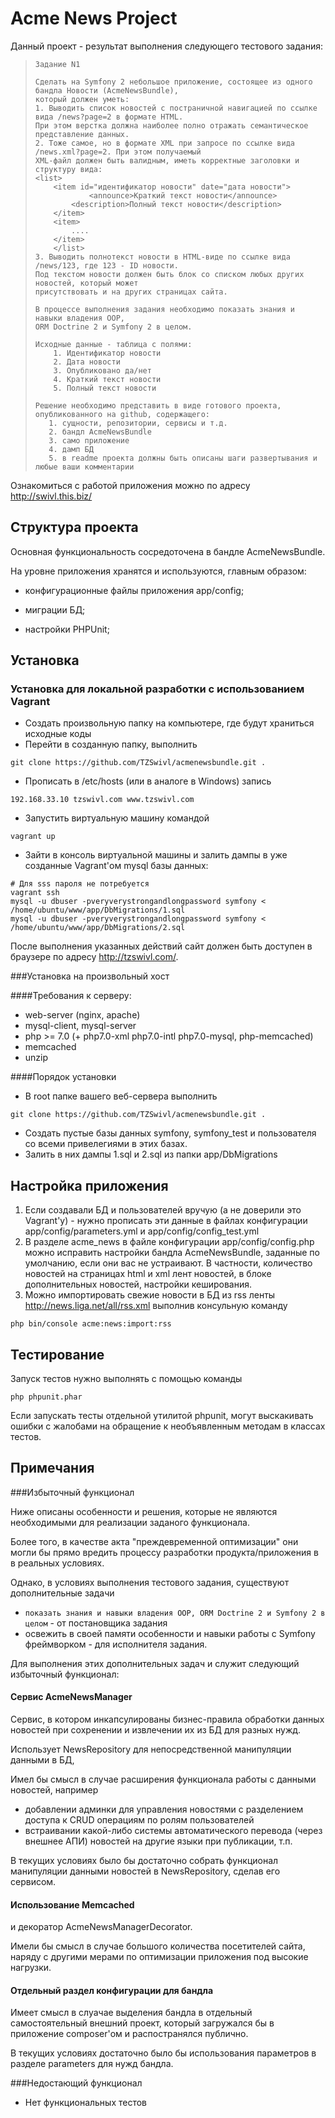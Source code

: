 Acme News Project
========================

Данный проект - результат выполнения следующего тестового задания:

>     Задание N1
> 
>     Сделать на Symfony 2 небольшое приложение, состоящее из одного бандла Новости (AcmeNewsBundle),
>     который должен уметь:
>     1. Выводить список новостей с постраничной навигацией по ссылке вида /news?page=2 в формате HTML.
>     При этом верстка должна наиболее полно отражать семантическое представление данных.
>     2. Тоже самое, но в формате XML при запросе по ссылке вида /news.xml?page=2. При этом получаемый
>     XML-файл должен быть валидным, иметь корректные заголовки и структуру вида:
>     <list>
>         <item id="идентификатор новости" date="дата новости">
>                 <announce>Краткий текст новости</announce>
>             <description>Полный текст новости</description>
>         </item>
>         <item>
>             ....
>         </item>
>         </list>
>     3. Выводить полнотекст новости в HTML-виде по ссылке вида /news/123, где 123 - ID новости.
>     Под текстом новости должен быть блок со списком любых других новостей, который может
>     присутствовать и на других страницах сайта.
> 
>     В процессе выполнения задания необходимо показать знания и навыки владения OOP,
>     ORM Doctrine 2 и Symfony 2 в целом.
> 
>     Исходные данные - таблица с полями:
>         1. Идентификатор новости
>         2. Дата новости
>         3. Опубликовано да/нет
>         4. Краткий текст новости
>         5. Полный текст новости
>      
>     Решение необходимо представить в виде готового проекта, опубликованного на github, содержащего:
>        1. сущности, репозитории, сервисы и т.д.
>        2. бандл AcmeNewsBundle
>        3. само приложение
>        4. дамп БД
>        5. в readme проекта должны быть описаны шаги развертывания и любые ваши комментарии

Ознакомиться с работой приложения можно по адресу http://swivl.this.biz/

Структура проекта
--------------

Основная функциональность сосредоточена в бандле AcmeNewsBundle.

На уровне приложения хранятся и используются, главным образом:

  * конфигурационные файлы приложения app/config;

  * миграции БД;

  * настройки PHPUnit;

Установка
--------------

### Установка для локальной  разработки с использованием Vagrant

* Создать произвольную папку на компьютере, где будут храниться исходные коды
* Перейти в созданную папку, выполнить 
```
git clone https://github.com/TZSwivl/acmenewsbundle.git .
```

* Прописать в /etc/hosts (или в аналоге в Windows) запись
```
192.168.33.10 tzswivl.com www.tzswivl.com
```
* Запустить виртуальную машину командой
```
vagrant up
```
* Зайти в консоль виртуальной машины и залить дампы в уже созданные Vagrant'ом mysql базы данных:
```
# Для sss пароля не потребуется
vagrant ssh
mysql -u dbuser -pveryverystrongandlongpassword symfony < /home/ubuntu/www/app/DbMigrations/1.sql 
mysql -u dbuser -pveryverystrongandlongpassword symfony < /home/ubuntu/www/app/DbMigrations/2.sql 
```
После выполнения указанных действий сайт должен быть доступен в браузере по адресу http://tzswivl.com/.

###Установка на произвольный хост

####Требования к серверу:
* web-server (nginx, apache)
* mysql-client, mysql-server
* php >= 7.0 (+ php7.0-xml php7.0-intl php7.0-mysql, php-memcached)
* memcached
* unzip

####Порядок установки
* В root папке вашего веб-сервера выполнить
```
git clone https://github.com/TZSwivl/acmenewsbundle.git .
```
* Создать пустые базы данных symfony, symfony_test и пользователя со всеми привелегиями в этих базах.
* Залить в них дампы 1.sql и 2.sql из папки app/DbMigrations
    
Настройка приложения
--------------
1. Если создавали БД и пользователей вручую (а не доверили это Vagrant'у) - нужно прописать эти данные  в файлах 
конфигурации app/config/parameters.yml и app/config/config_test.yml  
2. В разделе acme_news в файле конфигурации app/config/config.php можно исправить настройки бандла AcmeNewsBundle, 
заданные по умолчанию, если они вас не устраивают.
В частности, количество новостей на страницах html и xml лент новостей, в блоке дополнительных новостей, 
настройки кеширования.
3. Можно импортировать свежие новости в БД из rss ленты http://news.liga.net/all/rss.xml выполнив консульную команду
```
php bin/console acme:news:import:rss
```
    
Тестирование
--------------
Запуск тестов нужно выполнять с помощью команды
```
php phpunit.phar
```
Если запускать тесты отдельной утилитой phpunit, могут выскакивать ошибки с жалобами на обращение 
к необъявленным методам в классах тестов.

Примечания
--------------
###Избыточный функционал

Ниже описаны особенности и решения, которые не являются необходимыми для реализации заданого функционала.

Более того, в качестве акта "преждевременной оптимизации" они могли бы прямо вредить процессу 
разработки продукта/приложения в в реальных условиях.

Однако, в условиях выполнения тестового задания, существуют дополнительные задачи
* `показать знания и навыки владения OOP, ORM Doctrine 2 и Symfony 2 в целом` - от постановщика задания
* освежить в своей памяти особенности и навыки работы с Symfony фреймворком - для исполнителя задания.

Для выполнения этих дополнительных задач и служит следующий избыточный функционал:

#### Сервис AcmeNewsManager

Сервис, в котором инкапсулированы бизнес-правила обработки данных новостей при сохренении и извлечении их из БД
для разных нужд.

Использует NewsRepository для непосредственной манипуляции данными в БД,

Имел бы смысл в случае расширения функционала работы с данными новостей, например
* добавлении админки для управления новостями с разделением доступа к CRUD операциям по ролям пользователей
* встраивании какой-либо системы автоматического перевода (через внешнее АПИ) новостей на другие языки 
при публикации, т.п.

В текущих условиях было бы достаточно собрать функционал манипуляции данными новостей в NewsRepository, 
сделав его сервисом.

#### Использование Memcached

и декоратор AcmeNewsManagerDecorator.

Имели бы смысл в случае большого количества посетителей сайта,
наряду с другими мерами по оптимизации приложения под высокие нагрузки.

#### Отдельный раздел конфигурации для бандла

Имеет смысл в слуачае выделения бандла в отдельный самостоятельный
внешний проект, который загружался бы в приложение composer'ом и 
распостранялся публично.

В текущих условиях достаточно было бы использования параметров
в разделе parameters для нужд бандла.

###Недостающий функционал
* Нет функциональных тестов